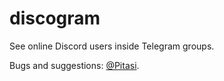 # discogram
See online Discord users inside Telegram groups.

Bugs and suggestions: [@Pitasi](https://telegram.me/pitasi).
